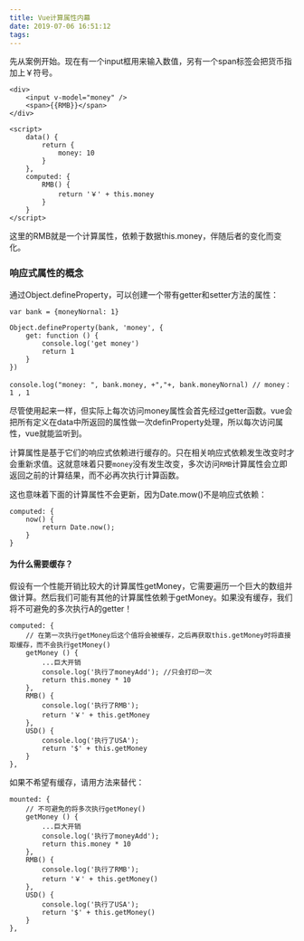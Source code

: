 ```yaml
---
title: Vue计算属性内幕
date: 2019-07-06 16:51:12
tags:
---
```


先从案例开始。现在有一个input框用来输入数值，另有一个span标签会把货币指加上￥符号。
```
<div>
    <input v-model="money" />
    <span>{{RMB}}</span>
</div>

<script>
    data() {
        return {
            money: 10
        }
    },
    computed: {
        RMB() {
            return '￥' + this.money
        }
    }
</script>
```
这里的RMB就是一个计算属性，依赖于数据this.money，伴随后者的变化而变化。


### 响应式属性的概念
通过Object.defineProperty，可以创建一个带有getter和setter方法的属性：
```
var bank = {moneyNornal: 1}

Object.defineProperty(bank, 'money', {
    get: function () {
        console.log('get money')
        return 1
    }
})

console.log("money: ", bank.money, +","+, bank.moneyNornal) // money：1 , 1
```
尽管使用起来一样，但实际上每次访问money属性会首先经过getter函数。vue会把所有定义在data中所返回的属性做一次definProperty处理，所以每次访问属性，vue就能监听到。

计算属性是基于它们的响应式依赖进行缓存的。只在相关响应式依赖发生改变时才会重新求值。这就意味着只要`money`没有发生改变，多次访问`RMB`计算属性会立即返回之前的计算结果，而不必再次执行计算函数。

这也意味着下面的计算属性不会更新，因为Date.mow()不是响应式依赖：
```
computed: {
    now() {
        return Date.now();
    }
}
```

#### 为什么需要缓存？
假设有一个性能开销比较大的计算属性getMoney，它需要遍历一个巨大的数组并做计算。然后我们可能有其他的计算属性依赖于getMoney。如果没有缓存，我们将不可避免的多次执行A的getter！
```
computed: {
    // 在第一次执行getMoney后这个值将会被缓存，之后再获取this.getMoney时将直接取缓存，而不会执行getMoney()
    getMoney () {
        ...巨大开销
        console.log('执行了moneyAdd'); //只会打印一次
        return this.money * 10
    },
    RMB() {
        console.log('执行了RMB');
        return '￥' + this.getMoney
    },
    USD() {
        console.log('执行了USA');
        return '$' + this.getMoney
    }
},
```
如果不希望有缓存，请用方法来替代：
```
mounted: {
    // 不可避免的将多次执行getMoney()
    getMoney () {
        ...巨大开销
        console.log('执行了moneyAdd');
        return this.money * 10
    },
    RMB() {
        console.log('执行了RMB');
        return '￥' + this.getMoney()
    },
    USD() {
        console.log('执行了USA');
        return '$' + this.getMoney()
    }
},
```